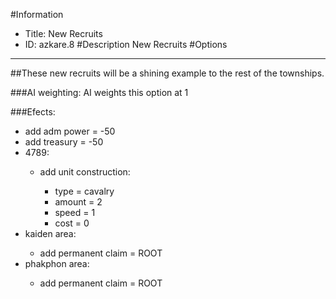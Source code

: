 #Information
 - Title: New Recruits
 - ID: azkare.8
#Description
New Recruits
#Options

___
##These new recruits will be a shining example to the rest of the townships.

###AI weighting:
AI weights this option at 1


###Efects:<ul><li>add adm power = -50</li><li>add treasury = -50</li><li>4789:</li><ul><li>add unit construction:</li><ul><li>type = cavalry</li><li>amount = 2</li><li>speed = 1</li><li>cost = 0</li></ul></ul><li>kaiden area:</li><ul><li>add permanent claim = ROOT</li></ul><li>phakphon area:</li><ul><li>add permanent claim = ROOT</li></ul></ul>
